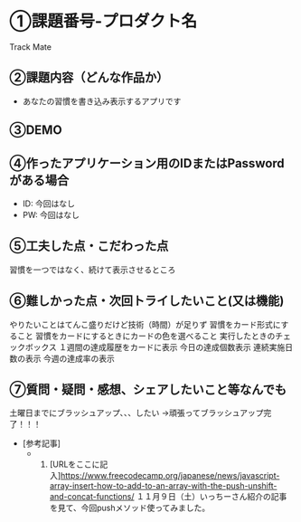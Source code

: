 # ①課題番号-プロダクト名

Track Mate

## ②課題内容（どんな作品か）

- あなたの習慣を書き込み表示するアプリです

## ③DEMO



## ④作ったアプリケーション用のIDまたはPasswordがある場合

- ID: 今回はなし
- PW: 今回はなし

## ⑤工夫した点・こだわった点

習慣を一つではなく、続けて表示させるところ

## ⑥難しかった点・次回トライしたいこと(又は機能)

やりたいことはてんこ盛りだけど技術（時間）が足りず
習慣をカード形式にすること
習慣をカードにするときにカードの色を選べること
実行したときのチェックボックス
１週間の達成履歴をカードに表示
今日の達成個数表示
連続実施日数の表示
今週の達成率の表示

## ⑦質問・疑問・感想、シェアしたいこと等なんでも

土曜日までにブラッシュアップ、、、したい
→頑張ってブラッシュアップ完了！！！
- [参考記事]
  - 1. [URLをここに記入]https://www.freecodecamp.org/japanese/news/javascript-array-insert-how-to-add-to-an-array-with-the-push-unshift-and-concat-functions/
  １１月９日（土）いっちーさん紹介の記事を見て、今回pushメソッド使ってみました。